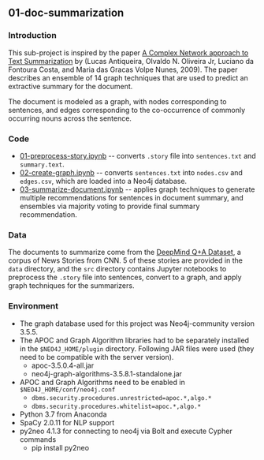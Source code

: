 ## 01-doc-summarization

### Introduction

This sub-project is inspired by the paper [A Complex Network approach to Text Summarization](https://www.sciencedirect.com/science/article/pii/S0020025508004520) by (Lucas Antiqueira, Olvaldo N. Oliveira Jr, Luciano da Fontoura Costa, and Maria das Gracas Volpe Nunes, 2009). The paper describes an ensemble of 14 graph techniques that are used to predict an extractive summary for the document.

The document is modeled as a graph, with nodes corresponding to sentences, and edges corresponding to the co-occurrence of commonly occurring nouns across the sentence.

### Code

* [01-preprocess-story.ipynb](src/01-preprocess-story.ipynb) -- converts `.story` file into `sentences.txt` and `summary.text`.
* [02-create-graph.ipynb](src/02-create-graph.ipynb) -- converts `sentences.txt` into `nodes.csv` and `edges.csv`, which are loaded into a Neo4j database.
* [03-summarize-document.ipynb](src/03-summarize-document.ipynb) -- applies graph techniques to generate multiple recommendations for sentences in document summary, and ensembles via majority voting to provide final summary recommendation.

### Data

The documents to summarize come from the [DeepMind Q+A Dataset](https://cs.nyu.edu/~kcho/DMQA/), a corpus of News Stories from CNN. 5 of these stories are provided in the `data` directory, and the `src` directory contains Jupyter notebooks to preprocess the `.story` file into sentences, convert to a graph, and apply graph techniques for the summarizers.

### Environment

* The graph database used for this project was Neo4j-community version 3.5.5.
* The APOC and Graph Algorithm libraries had to be separately installed in the `$NEO4J_HOME/plugin` directory. Following JAR files were used (they need to be compatible with the server version).
  * apoc-3.5.0.4-all.jar 
  * neo4j-graph-algorithms-3.5.8.1-standalone.jar
* APOC and Graph Algorithms need to be enabled in `$NEO4J_HOME/conf/neo4j.conf`
  * `dbms.security.procedures.unrestricted=apoc.*,algo.*`
  * `dbms.security.procedures.whitelist=apoc.*,algo.*`
* Python 3.7 from Anaconda
* SpaCy 2.0.11 for NLP support
* py2neo 4.1.3 for connecting to neo4j via Bolt and execute Cypher commands
  * pip install py2neo

